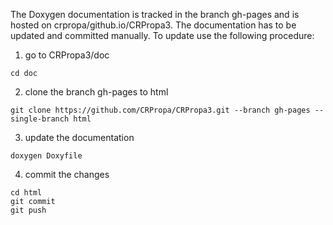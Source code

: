 The Doxygen documentation is tracked in the branch gh-pages and is hosted on crpropa/github.io/CRPropa3.
The documentation has to be updated and committed manually.
To update use the following procedure:

1) go to CRPropa3/doc
```
cd doc
```

2) clone the branch gh-pages to html
```
git clone https://github.com/CRPropa/CRPropa3.git --branch gh-pages --single-branch html
```

3) update the documentation
```
doxygen Doxyfile
```

4) commit the changes
```
cd html
git commit
git push
```